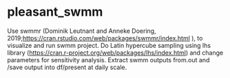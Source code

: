 # pleasant_swmm
Use swmmr (Dominik Leutnant and Anneke Doering, 2019;https://cran.rstudio.com/web/packages/swmmr/index.html ), to visualize and run swmm project. 
Do Latin hypercube sampling using lhs library (https://cran.r-project.org/web/packages/lhs/index.html) and change parameters for sensitivity analysis. 
Extract swmm outputs from.out and /save output into df/present at daily scale.
